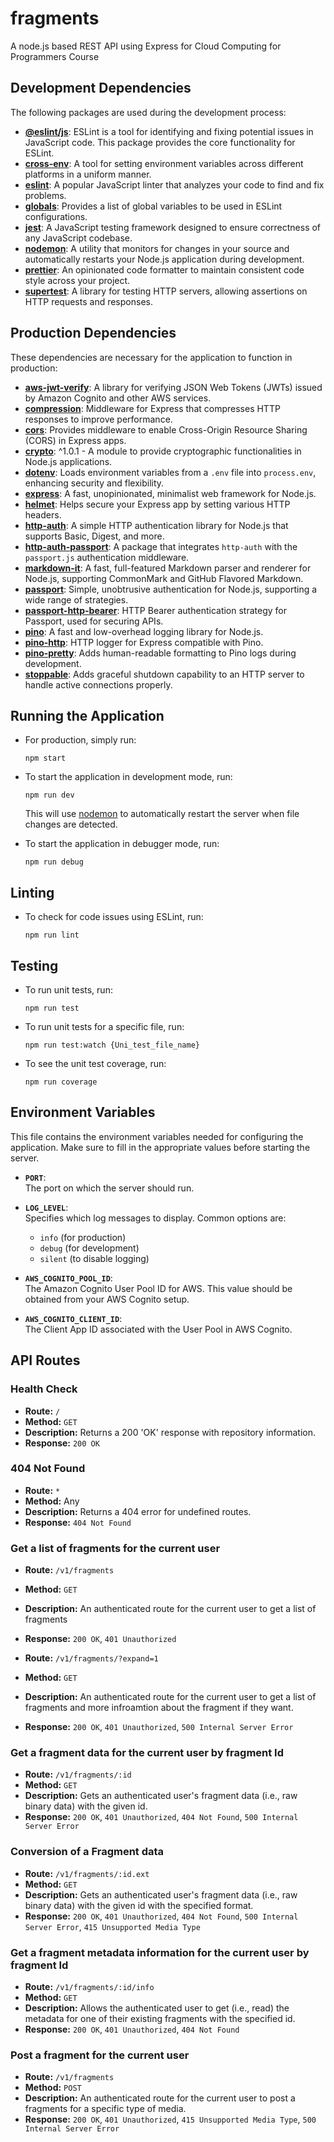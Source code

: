 # fragments

A node.js based REST API using Express for Cloud Computing for Programmers Course

## Development Dependencies

The following packages are used during the development process:

- **[@eslint/js](https://www.npmjs.com/package/@eslint/js)**: ESLint is a tool for identifying and fixing potential issues in JavaScript code. This package provides the core functionality for ESLint.
- **[cross-env](https://www.npmjs.com/package/cross-env)**: A tool for setting environment variables across different platforms in a uniform manner.
- **[eslint](https://www.npmjs.com/package/eslint)**: A popular JavaScript linter that analyzes your code to find and fix problems.
- **[globals](https://www.npmjs.com/package/globals)**: Provides a list of global variables to be used in ESLint configurations.
- **[jest](https://www.npmjs.com/package/jest)**: A JavaScript testing framework designed to ensure correctness of any JavaScript codebase.
- **[nodemon](https://www.npmjs.com/package/nodemon)**: A utility that monitors for changes in your source and automatically restarts your Node.js application during development.
- **[prettier](https://www.npmjs.com/package/prettier)**: An opinionated code formatter to maintain consistent code style across your project.
- **[supertest](https://www.npmjs.com/package/supertest)**: A library for testing HTTP servers, allowing assertions on HTTP requests and responses.

## Production Dependencies

These dependencies are necessary for the application to function in production:

- **[aws-jwt-verify](https://www.npmjs.com/package/aws-jwt-verify)**: A library for verifying JSON Web Tokens (JWTs) issued by Amazon Cognito and other AWS services.
- **[compression](https://www.npmjs.com/package/compression)**: Middleware for Express that compresses HTTP responses to improve performance.
- **[cors](https://www.npmjs.com/package/cors)**: Provides middleware to enable Cross-Origin Resource Sharing (CORS) in Express apps.
- **[crypto](https://www.npmjs.com/package/crypto)**: ^1.0.1 - A module to provide cryptographic functionalities in Node.js applications.
- **[dotenv](https://www.npmjs.com/package/dotenv)**: Loads environment variables from a `.env` file into `process.env`, enhancing security and flexibility.
- **[express](https://www.npmjs.com/package/express)**: A fast, unopinionated, minimalist web framework for Node.js.
- **[helmet](https://www.npmjs.com/package/helmet)**: Helps secure your Express app by setting various HTTP headers.
- **[http-auth](https://www.npmjs.com/package/http-auth)**: A simple HTTP authentication library for Node.js that supports Basic, Digest, and more.
- **[http-auth-passport](https://www.npmjs.com/package/http-auth-passport)**: A package that integrates `http-auth` with the `passport.js` authentication middleware.
- **[markdown-it](https://www.npmjs.com/package/markdown-it)**: A fast, full-featured Markdown parser and renderer for Node.js, supporting CommonMark and GitHub Flavored Markdown.
- **[passport](https://www.npmjs.com/package/passport)**: Simple, unobtrusive authentication for Node.js, supporting a wide range of strategies.
- **[passport-http-bearer](https://www.npmjs.com/package/passport-http-bearer)**: HTTP Bearer authentication strategy for Passport, used for securing APIs.
- **[pino](https://www.npmjs.com/package/pino)**: A fast and low-overhead logging library for Node.js.
- **[pino-http](https://www.npmjs.com/package/pino-http)**: HTTP logger for Express compatible with Pino.
- **[pino-pretty](https://www.npmjs.com/package/pino-pretty)**: Adds human-readable formatting to Pino logs during development.
- **[stoppable](https://www.npmjs.com/package/stoppable)**: Adds graceful shutdown capability to an HTTP server to handle active connections properly.

## Running the Application

- For production, simply run:

  ```
  npm start
  ```

- To start the application in development mode, run:

  ```
  npm run dev
  ```

  This will use [nodemon](https://www.npmjs.com/package/nodemon) to automatically restart the server when file changes are detected.

- To start the application in debugger mode, run:
  ```
  npm run debug
  ```

## Linting

- To check for code issues using ESLint, run:

  ```
  npm run lint
  ```

## Testing

- To run unit tests, run:

  ```
  npm run test
  ```

- To run unit tests for a specific file, run:

  ```
  npm run test:watch {Uni_test_file_name}
  ```

- To see the unit test coverage, run:

  ```
  npm run coverage
  ```

## Environment Variables

This file contains the environment variables needed for configuring the application. Make sure to fill in the appropriate values before starting the server.

- **`PORT`**:  
  The port on which the server should run.

- **`LOG_LEVEL`**:  
  Specifies which log messages to display. Common options are:

  - `info` (for production)
  - `debug` (for development)
  - `silent` (to disable logging)

- **`AWS_COGNITO_POOL_ID`**:  
  The Amazon Cognito User Pool ID for AWS. This value should be obtained from your AWS Cognito setup.

- **`AWS_COGNITO_CLIENT_ID`**:  
  The Client App ID associated with the User Pool in AWS Cognito.

## API Routes

### Health Check

- **Route:** `/`
- **Method:** `GET`
- **Description:** Returns a 200 'OK' response with repository information.
- **Response:** `200 OK`

### 404 Not Found

- **Route:** `*`
- **Method:** Any
- **Description:** Returns a 404 error for undefined routes.
- **Response:** `404 Not Found`

### Get a list of fragments for the current user

- **Route:** `/v1/fragments`
- **Method:** `GET`
- **Description:** An authenticated route for the current user to get a list of fragments
- **Response:** `200 OK`, `401 Unauthorized`

- **Route:** `/v1/fragments/?expand=1`
- **Method:** `GET`
- **Description:** An authenticated route for the current user to get a list of fragments and more infroamtion about the fragment if they want.
- **Response:** `200 OK`, `401 Unauthorized`, `500 Internal Server Error`

### Get a fragment data for the current user by fragment Id

- **Route:** `/v1/fragments/:id`
- **Method:** `GET`
- **Description:** Gets an authenticated user's fragment data (i.e., raw binary data) with the given id.
- **Response:** `200 OK`, `401 Unauthorized`, `404 Not Found`, `500 Internal Server Error`

### Conversion of a Fragment data

- **Route:** `/v1/fragments/:id.ext`
- **Method:** `GET`
- **Description:** Gets an authenticated user's fragment data (i.e., raw binary data) with the given id with the specified format.
- **Response:** `200 OK`, `401 Unauthorized`, `404 Not Found`, `500 Internal Server Error`, `415 Unsupported Media Type`

### Get a fragment metadata information for the current user by fragment Id

- **Route:** `/v1/fragments/:id/info`
- **Method:** `GET`
- **Description:** Allows the authenticated user to get (i.e., read) the metadata for one of their existing fragments with the specified id.
- **Response:** `200 OK`, `401 Unauthorized`, `404 Not Found`

### Post a fragment for the current user

- **Route:** `/v1/fragments`
- **Method:** `POST`
- **Description:** An authenticated route for the current user to post a fragments for a specific type of media.
- **Response:** `200 OK`, `401 Unauthorized`, `415 Unsupported Media Type`, `500 Internal Server Error`

